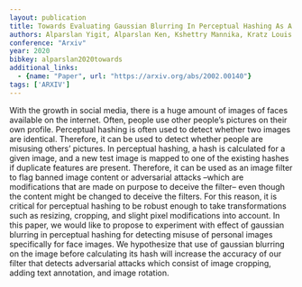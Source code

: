 ```yaml
---
layout: publication
title: Towards Evaluating Gaussian Blurring In Perceptual Hashing As A Facial Image Filter
authors: Alparslan Yigit, Alparslan Ken, Kshettry Mannika, Kratz Louis
conference: "Arxiv"
year: 2020
bibkey: alparslan2020towards
additional_links:
  - {name: "Paper", url: "https://arxiv.org/abs/2002.00140"}
tags: ['ARXIV']
---
```

<p>With the growth in social media, there is a huge amount of images of
faces available on the internet. Often, people use other people’s
pictures on their own profile. Perceptual hashing is often used to
detect whether two images are identical. Therefore, it can be used to
detect whether people are misusing others’ pictures. In perceptual
hashing, a hash is calculated for a given image, and a new test image is
mapped to one of the existing hashes if duplicate features are present.
Therefore, it can be used as an image filter to flag banned image
content or adversarial attacks –which are modifications that are made on
purpose to deceive the filter– even though the content might be changed
to deceive the filters. For this reason, it is critical for perceptual
hashing to be robust enough to take transformations such as resizing,
cropping, and slight pixel modifications into account. In this paper, we
would like to propose to experiment with effect of gaussian blurring in
perceptual hashing for detecting misuse of personal images specifically
for face images. We hypothesize that use of gaussian blurring on the
image before calculating its hash will increase the accuracy of our
filter that detects adversarial attacks which consist of image cropping,
adding text annotation, and image rotation.</p>
